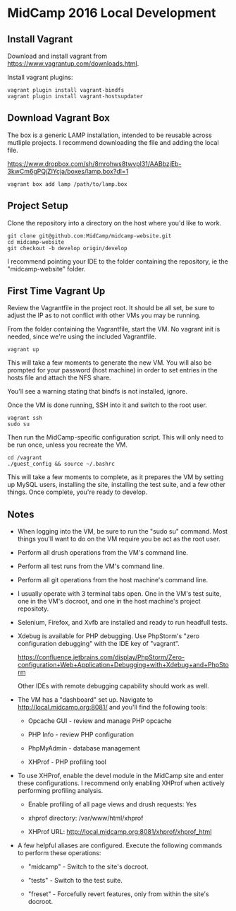 # MidCamp 2016 Local Development

## Install Vagrant

Download and install vagrant from https://www.vagrantup.com/downloads.html.

Install vagrant plugins:

```
vagrant plugin install vagrant-bindfs
vagrant plugin install vagrant-hostsupdater
```

## Download Vagrant Box

The box is a generic LAMP installation, intended to be reusable across mutliple
projects. I recommend downloading the file and adding the local file.

https://www.dropbox.com/sh/8mrohws8twvpl31/AABbzjEb-3kwCm6gPQjZlYcja/boxes/lamp.box?dl=1

`vagrant box add lamp /path/to/lamp.box`

## Project Setup

Clone the repository into a directory on the host where you'd like to work.

```
git clone git@github.com:MidCamp/midcamp-website.git
cd midcamp-website
git checkout -b develop origin/develop
```

I recommend pointing your IDE to the folder containing the repository, ie the
"midcamp-website" folder.

## First Time Vagrant Up

Review the Vagrantfile in the project root. It should be all set, be sure to
adjust the IP as to not conflict with other VMs you may be running.

From the folder containing the Vagrantfile, start the VM. No vagrant init is
needed, since we're using the included Vagrantfile.

`vagrant up`

This will take a few moments to generate the new VM. You will also be prompted
for your password (host machine) in order to set entries in the hosts file and
attach the NFS share.

You'll see a warning stating that bindfs is not installed, ignore.

Once the VM is done running, SSH into it and switch to the root user.

```
vagrant ssh
sudo su
```

Then run the MidCamp-specific configuration script. This will only need to be
run once, unless you recreate the VM.

```
cd /vagrant
./guest_config && source ~/.bashrc
```

This will take a few moments to complete, as it prepares the VM by setting up
MySQL users, installing the site, installing the test suite, and a few other
things. Once complete, you're ready to develop.

## Notes

* When logging into the VM, be sure to run the "sudo su" command. Most things
  you'll want to do on the VM require you be act as the root user.

* Perform all drush operations from the VM's command line.

* Perform all test runs from the VM's command line.

* Perform all git operations from the host machine's command line.

* I usually operate with 3 terminal tabs open. One in the VM's test suite, one
  in the VM's docroot, and one in the host machine's project repositoty.

* Selenium, Firefox, and Xvfb are installed and ready to run headfull tests.

* Xdebug is available for PHP debugging. Use PhpStorm's "zero configuration
  debugging" with the IDE key of "vagrant".

  https://confluence.jetbrains.com/display/PhpStorm/Zero-configuration+Web+Application+Debugging+with+Xdebug+and+PhpStorm

  Other IDEs with remote debugging capability should work as well.

* The VM has a "dashboard" set up. Navigate to http://local.midcamp.org:8081/
  and you'll find the following tools:

  * Opcache GUI - review and manage PHP opcache

  * PHP Info - review PHP configuration

  * PhpMyAdmin - database management

  * XHProf - PHP profiling tool

* To use XHProf, enable the devel module in the MidCamp site and enter these
  configurations. I recommend only enabling XHProf when actively performing
  profiling analysis.

  * Enable profiling of all page views and drush requests: Yes

  * xhprof directory: /var/www/html/xhprof

  * XHProf URL: http://local.midcamp.org:8081/xhprof/xhprof_html

* A few helpful aliases are configured. Execute the following commands to
  perform these operations:

  * "midcamp" - Switch to the site's docroot.

  * "tests" - Switch to the test suite.

  * "freset" - Forcefully revert features, only from within the site's docroot.
